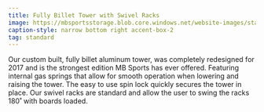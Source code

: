 ```yaml
---
title: Fully Billet Tower with Swivel Racks
image: https://mbsportsstorage.blob.core.windows.net/website-images/standards/2017/standards-tower.jpg
caption-style: narrow bottom right accent-box-2
tag: standard
---
```

Our custom built, fully billet aluminum tower, was completely redesigned for 2017 and is the strongest edition MB Sports has ever offered.  Featuring internal gas springs that allow for smooth operation when lowering and raising the tower.  The easy to use spin lock quickly secures the tower in place. Our swivel racks are standard and allow the user to swing the racks 180˚ with boards loaded.
